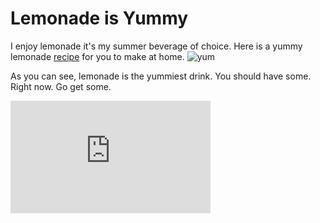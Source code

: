 <!DOCTYPE html>
<html>
<head>
<title>Lab 8 by Stephan Reilly - 150444130</title>
</head>
<body>

<!-- This is my header -->
<h1>Lemonade is Yummy</h1>

<!-- This is my body paragraph -->
<p>
I enjoy lemonade it's my summer beverage of choice. Here is a yummy lemonade 
<a href = "http://www.simplyrecipes.com/recipes/perfect_lemonade/">recipe</a> for you to make at home.

<img src="http://www.theluxuryspot.com/wp-content/uploads/2011/08/Iced-cold-lemonade.jpg" title = "yum">

As you can see, lemonade is the yummiest drink. You should have some. Right now. Go get some.

<iframe width="320" height="180" src="https://www.youtube.com/watch?v=uSuSSk0rS-E" frameborder="0" allowfullscreen></iframe>
</p>

</body>
</html>
